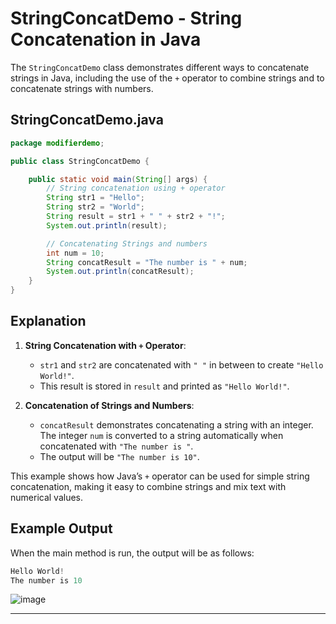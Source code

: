 # StringConcatDemo - String Concatenation in Java

The `StringConcatDemo` class demonstrates different ways to concatenate strings in Java, including the use of the `+` operator to combine strings and to concatenate strings with numbers.

## StringConcatDemo.java

```java
package modifierdemo;

public class StringConcatDemo {

    public static void main(String[] args) {
        // String concatenation using + operator
        String str1 = "Hello";
        String str2 = "World";
        String result = str1 + " " + str2 + "!";
        System.out.println(result);

        // Concatenating Strings and numbers
        int num = 10;
        String concatResult = "The number is " + num;
        System.out.println(concatResult);
    }
}
```
## Explanation

1. **String Concatenation with `+` Operator**:
   - `str1` and `str2` are concatenated with `" "` in between to create `"Hello World!"`.
   - This result is stored in `result` and printed as `"Hello World!"`.

2. **Concatenation of Strings and Numbers**:
   - `concatResult` demonstrates concatenating a string with an integer. The integer `num` is converted to a string automatically when concatenated with `"The number is "`.
   - The output will be `"The number is 10"`.

This example shows how Java’s `+` operator can be used for simple string concatenation, making it easy to combine strings and mix text with numerical values.

## Example Output
When the main method is run, the output will be as follows:
```java
Hello World!
The number is 10
```
![image](https://github.com/user-attachments/assets/83e17d67-17b9-4104-8d64-f2d4d5fa170f)

---
